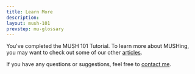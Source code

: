 ```yaml
---
title: Learn More
description:
layout: mush-101
prevstep: mu-glossary
---
```


You've completed the MUSH 101 Tutorial.   To learn more about MUSHing, you may want to check out some of our other [articles](/articles).

If you have any questions or suggestions, feel free to [contact me](/feedback).
